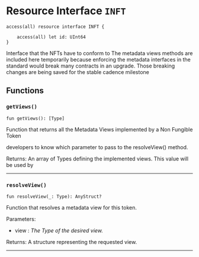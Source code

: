 # Resource Interface `INFT`

```cadence
access(all) resource interface INFT {

    access(all) let id: UInt64
}
```

Interface that the NFTs have to conform to
The metadata views methods are included here temporarily
because enforcing the metadata interfaces in the standard
would break many contracts in an upgrade. Those breaking changes
are being saved for the stable cadence milestone
## Functions

### `getViews()`

```cadence
fun getViews(): [Type]
```
Function that returns all the Metadata Views implemented by a Non Fungible Token

developers to know which parameter to pass to the resolveView() method.

Returns: An array of Types defining the implemented views. This value will be used by

---

### `resolveView()`

```cadence
fun resolveView(_: Type): AnyStruct?
```
Function that resolves a metadata view for this token.

Parameters:
  - view : _The Type of the desired view._

Returns: A structure representing the requested view.

---
